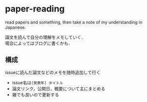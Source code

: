 # paper-reading
read papers and something, then take a note of my understanding in Japanese.  

論文を読んで自分の理解をメモしていく．  
場合によってはブログに書くかも．  　　

## 構成
issueに読んだ論文などのメモを随時追加して行く
  - issue名は`[発表年] タイトル`
  - 論文リンク，公開日，概要について主にまとめる
  - 雑でも良いので更新する
